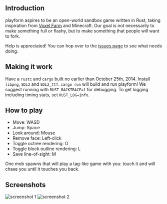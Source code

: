 ## Introduction

playform aspires to be an open-world sandbox game written in Rust, taking
inspiration from [Voxel Farm](http://procworld.blogspot.com/) and Minecraft.
Our goal is not necessarily to make something full or flashy, but to make
something that people will want to fork.

Help is appreciated! You can hop over to the [issues page](https://github.com/bfops/playform/issues) to see what needs doing.

## Making it work

Have a `rustc` and `cargo` built no earlier than October 25th, 2014.
Install `libpng`, `SDL2` and `SDL2_ttf`.
`cargo run` will build and run playform! We suggest running with `RUST_BACKTRACE=1` for debugging.
To get logging including timing stats, set `RUST_LOG=info`.

## How to play

  * Move: WASD
  * Jump: Space
  * Look around: Mouse
  * Remove face: Left-click
  * Toggle octree rendering: O
  * Toggle block outline rendering: L
  * Save line-of-sight: M

One mob spawns that will play a tag-like game with you: touch it and will chase you until it touches you back.

## Screenshots

![screenshot 1](/../screenshots/screenshots/screenshot1.png?raw=true)
![screenshot 2](/../screenshots/screenshots/screenshot2.png?raw=true)
